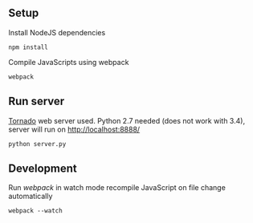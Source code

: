 ## Setup
Install NodeJS dependencies
```
npm install
```
Compile JavaScripts using webpack
```
webpack
```

## Run server
[Tornado](http://www.tornadoweb.org/ "Tornado") web server used. Python 2.7 needed (does not work with 3.4), server will run on [http://localhost:8888/](http://localhost:8888/)
```
python server.py
```

## Development
Run _webpack_ in watch mode recompile JavaScript on file change automatically
```
webpack --watch
```